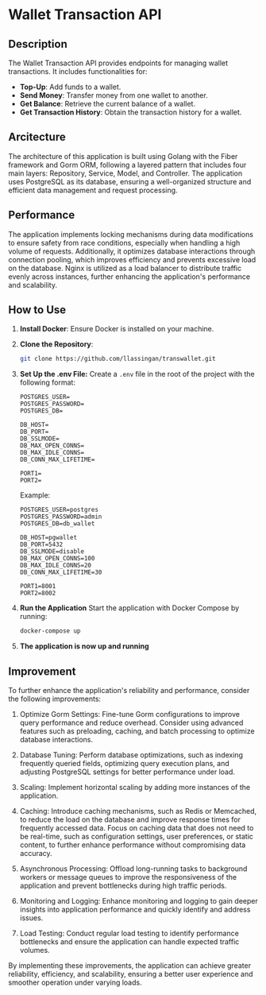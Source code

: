 # Wallet Transaction API

## Description

The Wallet Transaction API provides endpoints for managing wallet transactions. It includes functionalities for:
- **Top-Up**: Add funds to a wallet.
- **Send Money**: Transfer money from one wallet to another.
- **Get Balance**: Retrieve the current balance of a wallet.
- **Get Transaction History**: Obtain the transaction history for a wallet.

## Arcitecture
The architecture of this application is built using Golang with the Fiber framework and Gorm ORM, following a layered pattern that includes four main layers: Repository, Service, Model, and Controller. The application uses PostgreSQL as its database, ensuring a well-organized structure and efficient data management and request processing.

## Performance
The application implements locking mechanisms during data modifications to ensure safety from race conditions, especially when handling a high volume of requests. Additionally, it optimizes database interactions through connection pooling, which improves efficiency and prevents excessive load on the database. Nginx is utilized as a load balancer to distribute traffic evenly across instances, further enhancing the application's performance and scalability.

## How to Use

1. **Install Docker**: Ensure Docker is installed on your machine.

2. **Clone the Repository**:
   ```bash
   git clone https://github.com/llassingan/transwallet.git
   ```
3. **Set Up the .env File:** Create a `.env` file in the root of the project with the following format:
    ```dotenv
   POSTGRES_USER=
   POSTGRES_PASSWORD=
   POSTGRES_DB=

   DB_HOST=
   DB_PORT=
   DB_SSLMODE=
   DB_MAX_OPEN_CONNS=
   DB_MAX_IDLE_CONNS=
   DB_CONN_MAX_LIFETIME=

   PORT1=
   PORT2=
   ```
   Example:
   ```dotenv
   POSTGRES_USER=postgres
   POSTGRES_PASSWORD=admin
   POSTGRES_DB=db_wallet

   DB_HOST=pgwallet
   DB_PORT=5432
   DB_SSLMODE=disable
   DB_MAX_OPEN_CONNS=100
   DB_MAX_IDLE_CONNS=20
   DB_CONN_MAX_LIFETIME=30

   PORT1=8001
   PORT2=8002
   ```
4. **Run the Application** Start the application with Docker Compose by running:
   ```bash
   docker-compose up
   ```
5. **The application is now up and running**

## Improvement
To further enhance the application's reliability and performance, consider the following improvements:

1. Optimize Gorm Settings: Fine-tune Gorm configurations to improve query performance and reduce overhead. Consider using advanced features such as preloading, caching, and batch processing to optimize database interactions.

2. Database Tuning: Perform database optimizations, such as indexing frequently queried fields, optimizing query execution plans, and adjusting PostgreSQL settings for better performance under load.

3. Scaling: Implement horizontal scaling by adding more instances of the application.

4. Caching: Introduce caching mechanisms, such as Redis or Memcached, to reduce the load on the database and improve response times for frequently accessed data. Focus on caching data that does not need to be real-time, such as configuration settings, user preferences, or static content, to further enhance performance without compromising data accuracy.

5. Asynchronous Processing: Offload long-running tasks to background workers or message queues to improve the responsiveness of the application and prevent bottlenecks during high traffic periods.

6. Monitoring and Logging: Enhance monitoring and logging to gain deeper insights into application performance and quickly identify and address issues.

7. Load Testing: Conduct regular load testing to identify performance bottlenecks and ensure the application can handle expected traffic volumes.

By implementing these improvements, the application can achieve greater reliability, efficiency, and scalability, ensuring a better user experience and smoother operation under varying loads.